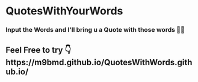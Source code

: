 # QuotesWithYourWords
<h3> Input the Words and I'll bring u a Quote with those words 🎡✨</h3>
<h2>Feel Free to try 👇 https://m9bmd.github.io/QuotesWithWords.github.io/</h3>


